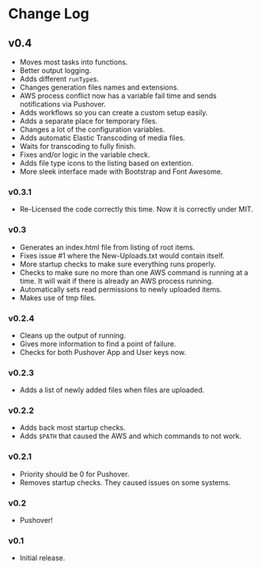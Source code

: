 # Change Log

## v0.4

- Moves most tasks into functions.
- Better output logging.
- Adds different `runType`s.
- Changes generation files names and extensions.
- AWS process conflict now has a variable fail time and sends notifications via Pushover.
- Adds workflows so you can create a custom setup easily.
- Adds a separate place for temporary files.
- Changes a lot of the configuration variables.
- Adds automatic Elastic Transcoding of media files.
- Waits for transcoding to fully finish.
- Fixes and/or logic in the variable check.
- Adds file type icons to the listing based on extention.
- More sleek interface made with Bootstrap and Font Awesome.

### v0.3.1

- Re-Licensed the code correctly this time. Now it is correctly under MIT.

### v0.3

- Generates an index.html file from listing of root items.
- Fixes issue #1 where the New-Uploads.txt would contain itself.
- More startup checks to make sure everything runs properly.
- Checks to make sure no more than one AWS command is running at a time. It will wait if there is already an AWS process running.
- Automatically sets read permissions to newly uploaded items.
- Makes use of tmp files.

### v0.2.4

- Cleans up the output of running.
- Gives more information to find a point of failure.
- Checks for both Pushover App and User keys now.

### v0.2.3

- Adds a list of newly added files when files are uploaded.

### v0.2.2

- Adds back most startup checks.
- Adds `$PATH` that caused the AWS and which commands to not work.

### v0.2.1

- Priority should be 0 for Pushover.
- Removes startup checks. They caused issues on some systems.

### v0.2

- Pushover!

### v0.1

- Initial release.
